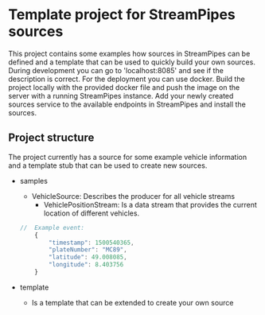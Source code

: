 # Template project for StreamPipes sources

This project contains some examples how sources in StreamPipes can be defined and a template that can be used to quickly build your own sources.
During development you can go to 'localhost:8085' and see if the description is correct.
For the deployment you can use docker. Build the project locally with the provided docker file and push the image on the server with a running StreamPipes instance.
Add your newly created sources service to the available endpoints in StreamPipes and install the sources.

## Project structure
The project currently has a source for some example vehicle information and a template stub that can be used to create new sources.

* samples
   * VehicleSource: Describes the producer for all vehicle streams
	 * VehiclePositionStream: Is a data stream that provides the current location of different vehicles.

	```javascript
	// 	Example event:
	    {
	    	"timestamp": 1500540365,
	    	"plateNumber": "MC89",
	    	"latitude": 49.008085,
	    	"longitude": 8.403756
	    }
	```
* template
  * Is a template that can be extended to create your own source

